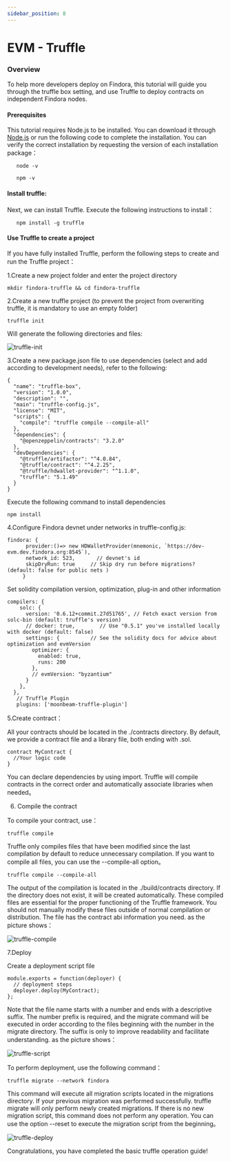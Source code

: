 ```yaml
---
sidebar_position: 8
---
```

# EVM - Truffle
### Overview
   To help more developers deploy on Findora, this tutorial will guide you through the truffle box setting, and use Truffle to deploy contracts on independent Findora nodes.
   
#### Prerequisites
   This tutorial requires Node.js to be installed. You can download it through [Node.js](https://nodejs.org/) or run the following code to complete the installation.
    You can verify the correct installation by requesting the version of each installation package：
```
   node -v
```
```
   npm -v
```
#### Install truffle:
   Next, we can install Truffle. Execute the following instructions to install：
```
   npm install -g truffle
```

#### Use Truffle to create a project
   If you have fully installed Truffle, perform the following steps to create and run the Truffle project：
<br/>
   
1.Create a new project folder and enter the project directory
```
mkdir findora-truffle && cd findora-truffle
```
2.Create a new truffle project (to prevent the project from overwriting truffle, it is mandatory to use an empty folder)
```
truffle init
```
Will generate the following directories and files:

![truffle-init](/img/evm/truffle-init.jpg)

3.Create a new package.json file to use dependencies (select and add according to development needs), refer to the following:
```
{
  "name": "truffle-box",
  "version": "1.0.0",
  "description": "",
  "main": "truffle-config.js",
  "license": "MIT",
  "scripts": {
    "compile": "truffle compile --compile-all"
  },
  "dependencies": {
    "@openzeppelin/contracts": "3.2.0"
  },
  "devDependencies": {
    "@truffle/artifactor": "^4.0.84",
    "@truffle/contract": "^4.2.25",
    "@truffle/hdwallet-provider": "^1.1.0",
    "truffle": "5.1.49"
  }
}

```
Execute the following command to install dependencies
```
npm install
```
     
4.Configure Findora devnet under networks in truffle-config.js:
```
findora: {
      provider:()=> new HDWalletProvider(mnemonic, `https://dev-evm.dev.findora.org:8545`),
      network_id: 523,       // devnet's id
      skipDryRun: true     // Skip dry run before migrations? (default: false for public nets )
     }
```
Set solidity compilation version, optimization, plug-in and other information
```
compilers: {
    solc: {
      version: '0.6.12+commit.27d51765', // Fetch exact version from solc-bin (default: truffle's version)
      // docker: true,        // Use "0.5.1" you've installed locally with docker (default: false)
      settings: {          // See the solidity docs for advice about optimization and evmVersion
        optimizer: {
          enabled: true,
          runs: 200
        },
        // evmVersion: "byzantium"
      }
    },
  },
   // Truffle Plugin
   plugins: ['moonbeam-truffle-plugin']
```
5.Create contract：

All your contracts should be located in the ./contracts directory. By default, we provide a contract file and a library file, both ending with .sol.

```
contract MyContract {
  //Your logic code
}
```
You can declare dependencies by using import. Truffle will compile contracts in the correct order and automatically associate libraries when needed。

6. Compile the contract

To compile your contract, use：
```
truffle compile
```
Truffle only compiles files that have been modified since the last compilation by default to reduce unnecessary compilation. If you want to compile all files, you can use the --compile-all option。
```
truffle compile --compile-all
```
The output of the compilation is located in the ./build/contracts directory. If the directory does not exist, it will be created automatically. These compiled files are essential for the proper functioning of the Truffle framework. You should not manually modify these files outside of normal compilation or distribution. The file has the contract abi information you need. as the picture shows：

![truffle-compile](/img/evm/truffle-compile.jpg)

7.Deploy

Create a deployment script file

```
module.exports = function(deployer) {
  // deployment steps
  deployer.deploy(MyContract);
};
```
Note that the file name starts with a number and ends with a descriptive suffix. The number prefix is required, and the migrate command will be executed in order according to the files beginning with the number in the migrate directory. The suffix is only to improve readability and facilitate understanding. as the picture shows：

![truffle-script](/img/evm/truffle-script.jpg)


To perform deployment, use the following command：
```
truffle migrate --network findora
```
This command will execute all migration scripts located in the migrations directory. If your previous migration was performed successfully. truffle migrate will only perform newly created migrations. If there is no new migration script, this command does not perform any operation. You can use the option --reset to execute the migration script from the beginning。


![truffle-deploy](/img/evm/truffle-deploy.jpg)

Congratulations, you have completed the basic truffle operation guide!
